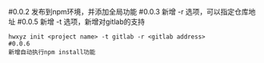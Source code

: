 #0.0.2
发布到npm环境，并添加全局功能
#0.0.3
新增 -r 选项，可以指定仓库地址
#0.0.5
新增 -t 选项，新增对gitlab的支持
```shell
hwxyz init <project name> -t gitlab -r <gitlab address>
#0.0.6
新增自动执行npm install功能
